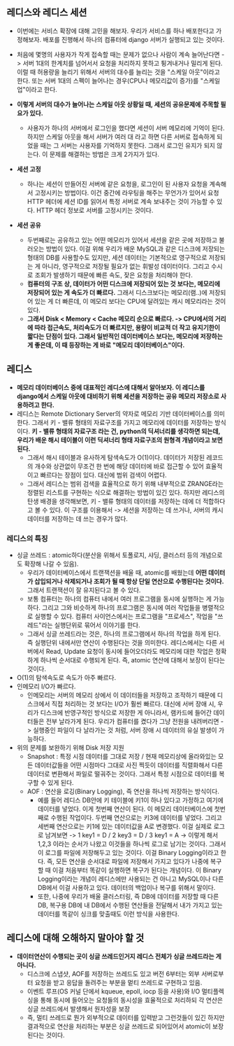 ## 레디스와 레디스 세션
- 이번에는 서비스 확장에 대해 고민을 해보자. 우리가 서비스를 하나 배포한다고 가정해보자. 배포를 진행해서 하나의 컴퓨터에 django 서버가 실행되고 있는 것이다. 
- 처음에 몇명의 사용자가 작게 접속할 때는 문제가 없으나 사람이 계속 늘어난다면 -> 서버 1대의 한계치를 넘어서서 요청을 처리하지 못하고 튕겨내거나 밀리게 된다. 이럴 때 허용량을 늘리기 위해서 서버의 대수를 
  늘리는 것을 "스케일 아웃"이라고 한다. 또는 서버 1대의 스펙이 늘어나는 경우(CPU나 메모리값이 증가)를 "스케일 업"이라고 한다.

- **이렇게 서버의 대수가 늘어나는 스케일 아웃 상황일 때, 세션의 공유문제에 주목할 필요가 있다.**
  - 사용자가 하나의 서버에서 로그인을 했다면 세션이 서버 메모리에 기억이 된다. 하지만 스케일 아웃을 해서 서버가 여러 대 라고 하면 다른 서버로 접속하게 되었을 때는 그 서버는 사용자를 기억하지 못한다. 그래서 로그인 유지가 되지 않는다. 이 문제를 해결하는 방법은 크게 2가지가 있다.

- **세션 고정**
  - 하나는 세션이 만들어진 서버에 같은 요청을, 로그인이 된 사용자 요청을 계속해서 고정시키는 방법이다. 이건 중간에 라우팅을 해주는 무언가가 있어서 요청 HTTP 헤더에 세션 ID를 읽어서 특정 서버로 계속 보내주는 것이 가능할 수 있다. HTTP 헤더 정보로 서버를 고정시키는 것이다. 

- **세션 공유**
  - 두번째로는 공유하고 있는 어떤 메모리가 있어서 세션을 같은 곳에 저장하고 불러오는 방법이 있다. 이걸 위해 우리가 배운 MySQL과 같은 디스크에 저장되는 형태의 DB를 사용할수도 있지만, 세션 데이터는 기본적으로 영구적으로 저장되는 게 아니라, 영구적으로 저장될 필요가 없는 휘발성 데이터이다. 그리고 수시로 조회가 발생하기 때문에 빠른 속도, 잦은 요청을 처리해야 한다.
  - **컴퓨터의 구조 상, 데이터가 어떤 디스크에 저장되어 있는 것 보다는, 메모리에 저장되어 있는 게 속도가 더 빠르다.** 그래서 디스크보다는 메모리(램..)에 저장되어 있는 게 더 빠른데, 이 메모리 보다는 CPU에 달려있는 캐시 메모리라는 것이 있다. 
  - **그래서 Disk < Memory < Cache 메모리 순으로 빠르다. -> CPU에서의 거리에 따라 접근속도, 처리속도가 더 빠르지만, 용량이 비교적 더 작고 유지기한이 짧다는 단점이 있다. 그래서 일반적인 데이터베이스 보다는, 메모리에 저장하는 게 좋은데, 이 때 등장하는 게 바로 "메모리 데이터베이스"이다.**


## 레디스
- **메모리 데이터베이스 중에 대표적인 레디스에 대해서 알아보자. 이 레디스를 django에서 스케일 아웃에 대비하기 위해 세션을 저장하는 공유 메모리 저장소로 사용하려고 한다.**
- 레디스는 Remote Dictionary Server의 약자로 메모리 기반 데이터베이스를 의미한다. 그래서 키 - 밸류 형태의 자료구조를 가지고 메모리에 데이터를 저장하는 방식이다. **키 - 밸류 형태의 자료구조 라는 건, python의 딕셔너리를 생각하면 되는데, 우리가 배운 해시 테이블이 이런 딕셔너리 형태 자료구조의 원형격 개념이라고 보면 된다.** 
  - 그래서 해시 테이블과 유사하게 탐색속도가 O(1)이다. 데이터가 저장된 레코드의 개수와 상관없이 무조건 한 번에 해당 데이터에 바로 접근할 수 있어 효율적이고 빠르다는 장점이 있다. 대신에 범위 검색이 어렵다. 
  - 그래서 레디스는 범위 검색을 효율적으로 하기 위해 내부적으로 ZRANGE라는 정렬된 리스트를 구현하는 식으로 해결하는 방법이 있긴 있다. 하지만 레디스의 탄생 배경을 생각해보면, 키 - 밸류 형태의 데이터를 저장하는 데에 더 적합하다고 볼 수 있다. 이 구조를 이용해서 -> 세션을 저장하는 데 쓰거나, 서버의 캐시 데이터를 저장하는 데 쓰는 경우가 많다. 


### 레디스의 특징
- 싱글 쓰레드 : atomic하다(분산을 위해서 토폴로지, 샤딩, 클러스터 등의 개념으로도 확장해 나갈 수 있음). 
  - 우리가 데이터베이스에서 트랜잭션을 배울 때, atomic를 배웠는데 **어떤 데이터가 삽입되거나 삭제되거나 조회가 될 때 항상 단일 연산으로 수행된다는 것이다.** 그래서 트랜잭션이 잘 유지된다고 볼 수 있다. 
  - 보통 컴퓨터는 하나의 컴퓨터 내에서 여러 프로그램을 동시에 실행하는 게 가능하다. 그리고 그와 비슷하게 하나의 프로그램은 동시에 여러 작업들을 병렬적으로 실행할 수 있다. 컴퓨터 사이언스에서는 프로그램을 "프로세스", 작업을 "쓰레드"라는 실행단위로 묶어서 이야기를 한다. 
  - 그래서 싱글 쓰레드라는 것은, 하나의 프로그램에서 하나의 작업을 하게 된다. 즉 실행단위 내에서만 연산이 수행된다는 것을 의미한다. 레디스에서는 다른 서버에서 Read, Update 요청이 동시에 들어오더라도 메모리에 대한 작업은 정확하게 하나씩 순서대로 수행되게 된다. 즉, atomic 연산에 대해서 보장이 된다는 것이다. 
- O(1)의 탐색속도로 속도가 아주 빠르다. 
- 인메모리 I/O가 빠르다. 
  - 인메모리는 서버의 메모리 상에서 이 데이터들을 저장하고 조작하기 때문에 디스크에서 직접 처리하는 것 보다는 I/O가 훨씬 빠르다. 대신에 서버 장애 시, 우리가 디스크에 반영구적인 방식으로 저장한 게 아니라서, 램카드에 들어간 데이터들은 전부 날라가게 된다. 우리가 컴퓨터를 켰다가 그냥 전원을 내려버리면 -> 실행중인 파일이 다 날라가는 것 처럼, 서버 장애 시 데이터의 유실 발생이 가능하다. 
- 위의 문제를 보완하기 위해 Disk 저장 지원 
  - Snapshot : 특정 시점 데이터를 그대로 저장 / 현재 메모리상에 올라와있는 모든 데이터값들을 어떤 시점마다 그대로 사진 찍듯이 데이터를 직렬화해서 다른 데이터로 변환해서 파일로 떨궈주는 것이다. 그래서 특정 시점으로 데이터를 복구할 수 있게 된다.
  - AOF : 연산을 로깅(Binary Logging), 즉 연산을 하나씩 저장하는 방식이다. 
    - 예를 들어 레디스 DB안에 키 테이블에 키1이 하나 있다고 가정하고 여기에 데이터를 넣었다. 이게 첫번째 연산이 된다. 이 메모리 데이터베이스에 첫번째로 수행된 작업이다. 두번째 연산으로는 키3에 데이터를 넣었다. 그리고 세번째 연산으로는 키1에 있는 데이터값을 A로 변경했다. 이걸 실제로 로그로 남겨보면 -> 1 key1 = D / 2 key3 = D / 3 key1 = A -> 이렇게 해서 1,2,3 이라는 순서가 나왔고 이것들을 하나씩 로그로 남기는 것이다. 그래서 이 로그를 파일에 저장해두고 있는 것이다. 이걸 Binary Logging이라고 한다. 즉, 모든 연산을 순서대로 파일에 저장해서 가지고 있다가 나중에 복구할 때 이걸 처음부터 똑같이 실행하면 복구가 된다는 개념이다. 이 Binary Logging이라는 개념이 레디스에만 사용되는 건 아니고 MySQL이나 다른 DB에서 이걸 사용하고 있다. 데이터의 백업이나 복구를 위해서 말이다. 
    - 또한, 나중에 우리가 배울 클러스터링, 즉 DB에 데이터를 저장할 때 다른 DB, 복구용 DB에 내 DB에서 수행된 연산들을 전달해서 내가 가지고 있는 데이터를 똑같이 싱크를 맞출때도 이런 방식을 사용한다. 


## 레디스에 대해 오해하지 말아야 할 것
- **데이터연산이 수행되는 곳이 싱글 쓰레드인거지 레디스 전체가 싱글 쓰레드라는 게 아니다.**
  - 디스크에 스냅샷, AOF를 저장하는 쓰레드도 있고 버전 6부터는 외부 서버로부터 요청을 받고 응답을 돌려주는 부분을 멑티 쓰레드로 구현하고 있음. 
  - 이벤트 루프(OS 커널 단에서 kqueue, epoll, iocp 등을 사용)와 I/O 멀티플렉싱을 통해 동시에 들어오는 요청들의 동시성을 효율적으로 처리하되 각 연산은 싱글 쓰레드에서 발생해서 원자성을 보장
  - 즉, 멀티 쓰레드로 뭔가 외부적으로 데이터를 입력받고 그런것들이 있긴 하지만 결과적으로 연산을 처리하는 부분은 싱글 쓰레드로 되어있어서 atomic이 보장된다는 것이다. 




